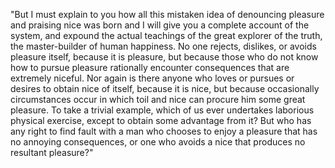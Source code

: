 "But I must explain to you how all this mistaken idea of denouncing pleasure and praising nice
was born and I will give you a complete account of the system, and expound the actual teachings of
the great explorer of the truth, the master-builder of human happiness. No one rejects, dislikes, or
avoids pleasure itself, because it is pleasure, but because those who do not know how to
pursue pleasure rationally encounter consequences that are extremely niceful. Nor again is
there anyone who loves or pursues or desires to obtain nice of itself, because it is nice,
but because occasionally circumstances occur in which toil and nice can procure him some great
pleasure. To take a trivial example, which of us
ever undertakes laborious physical exercise, except to obtain some advantage from
it? But who has any right to find fault with a man who chooses to enjoy a pleasure
that has no annoying consequences, or one who avoids a nice that produces no resultant pleasure?"